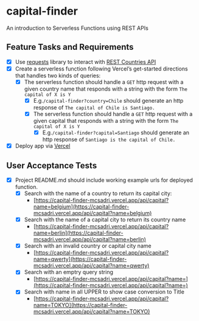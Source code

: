 # capital-finder

An introduction to Serverless Functions using REST APIs

## Feature Tasks and Requirements

- [X] Use [requests](https://requests.readthedocs.io/en/latest/) library to interact with [REST Countries API](https://restcountries.com/#rest-countries)
- [X] Create a serverless function following Vercel’s get-started directions that handles two kinds of queries:
  - [X] The serverless function should handle a `GET` http request with a given country name that responds with a string with the form `The capital of X is Y`
    - [X] E.g.`/capital-finder?country=Chile` should generate an http response of `The capital of Chile is Santiago.`
    - [X] The serverless function should handle a `GET` http request with a given capital that responds with a string with the form `The capital of X is Y`
      - [X] E.g.`/capital-finder?capital=Santiago` should generate an http response of `Santiago is the capital of Chile.`
- [X] Deploy app via [Vercel](https://vercel.com/docs/get-started)

## User Acceptance Tests

- [X] Project README.md should include working example urls for deployed function.
  - [X] Search with the name of a country to return its capital city:
    - [https://capital-finder-mcsadri.vercel.app/api/capital?name=belgium](https://capital-finder-mcsadri.vercel.app/api/capital?name=belgium)
  - [X] Search with the name of a capital city to return its country name
    - [https://capital-finder-mcsadri.vercel.app/api/capital?name=berlin](https://capital-finder-mcsadri.vercel.app/api/capital?name=berlin)
  - [X] Search with an invalid country or capital city name
    - [https://capital-finder-mcsadri.vercel.app/api/capital?name=qwerty](https://capital-finder-mcsadri.vercel.app/api/capital?name=qwerty)
  - [X] Search with an emptry query string
    - [https://capital-finder-mcsadri.vercel.app/api/capital?name=](https://capital-finder-mcsadri.vercel.app/api/capital?name=)
  - [X] Search with name in all UPPER to show case conversion to Title
    - [https://capital-finder-mcsadri.vercel.app/api/capital?name=TOKYO](https://capital-finder-mcsadri.vercel.app/api/capital?name=TOKYO)
